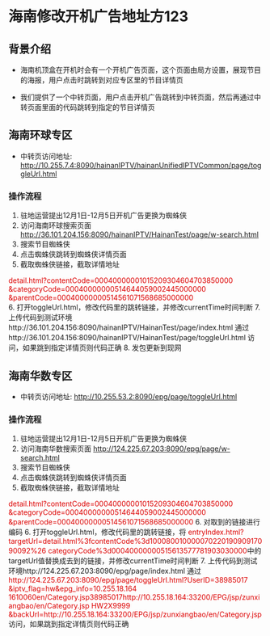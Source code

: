 
# 海南修改开机广告地址方123
## 背景介绍
* 海南机顶盒在开机时会有一个开机广告页面，这个页面由局方设置，展现节目的海报，用户点击时跳转到对应专区里的节目详情页
+ 我们提供了一个中转页面，用户点击开机广告跳转到中转页面，然后再通过中转页面里面的代码跳转到指定的节目详情页

## 海南环球专区
- 中转页访问地址: http://10.255.7.4:8090/hainanIPTV/hainanUnifiedIPTVCommon/page/toggleUrl.html 

### 操作流程
1. 驻地运营提出12月1日-12月5日开机广告更换为蜘蛛侠
2. 访问海南环球搜索页面
http://36.101.204.156:8090/hainanIPTV/HainanTest/page/w-search.html
3. 搜索节目蜘蛛侠
4. 点击蜘蛛侠跳转到蜘蛛侠详情页面
5. 截取蜘蛛侠链接，截取详情地址
<font color="#dd0000">
detail.html?contentCode=00040000001015209304604703850000
&categoryCode=00040000000514644059002445000000
&parentCode=00040000000514561071568685000000</font><br />
6. 打开toggleUrl.html，修改代码里的跳转链接，并修改currentTime时间判断
7. 上传代码到测试环境
http://36.101.204.156:8090/hainanIPTV/HainanTest/page/index.html
通过
http://36.101.204.156:8090/hainanIPTV/HainanTest/page/toggleUrl.html
访问，如果跳到指定详情页则代码正确
8. 发包更新到现网

## 海南华数专区
* 中转页访问地址:
http://10.255.53.2:8090/epg/page/toggleUrl.html

### 操作流程
1. 驻地运营提出12月1日-12月5日开机广告更换为蜘蛛侠
2. 访问海南华数搜索页面
http://124.225.67.203:8090/epg/page/w-search.html
3. 搜索节目蜘蛛侠
4. 点击蜘蛛侠跳转到蜘蛛侠详情页面
5. 截取蜘蛛侠链接，截取详情地址
<font color="#dd0000">
detail.html?contentCode=00040000001015209304604703850000
&categoryCode=00040000000514644059002445000000
&parentCode=00040000000514561071568685000000</font>
6. 对取到的链接进行编码
6. 打开toggleUrl.html，修改代码里的跳转链接，将
<font color="#dd0000">
entryIndex.html?targetUrl=detail.html%3fcontentCode%3d10008001000007022019090917090092%26
categoryCode%3d00040000000515613577781903030000</font>中的targetUrl值替换成去到的链接，并修改currentTime时间判断
7. 上传代码到测试环境http://124.225.67.203:8090/epg/page/index.html
通过
<font color="#dd0000">
http://124.225.67.203:8090/epg/page/toggleUrl.html?UserID=38985017
&iptv_flag=hw&epg_info=<server_ip>10.255.18.164</server_ip>
<group_name>1610060</group_name><group_path>en/Category.jsp</group_path><oss_user_id>38985017</oss_user_id><page_url>http://10.255.18.164:33200/EPG/jsp/zunxiangbao/en/Category.jsp</page_url>
<partner>HW2X</partner><area>9999</area>
&backUrl=http://10.255.18.164:33200/EPG/jsp/zunxiangbao/en/Category.jsp
</font>
访问，如果跳到指定详情页则代码正确